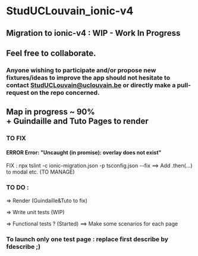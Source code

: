# StudUCLouvain_ionic-v4
## Migration to ionic-v4 : WIP - Work In Progress
## Feel free to collaborate. 
### Anyone wishing to participate and/or propose new fixtures/ideas to improve the app should not hesitate to contact StudUCLouvain@uclouvain.be or directly make a pull-request on the repo concerned.

## Map in progress ~ 90%<br>+ Guindaille and Tuto Pages to render


### TO FIX
#### ERROR Error: "Uncaught (in promise): overlay does not exist"
FIX : npx tslint -c ionic-migration.json -p tsconfig.json --fix
==> Add .then(...) to modal etc. (TO MANAGE)


### TO DO :

=> Render (Guindaille&Tuto to fix)

=> Write unit tests (WIP)

=> Functional tests ? (Started)
==> Make some scenarios for each page


### To launch only one test page : replace first describe by fdescribe ;)
